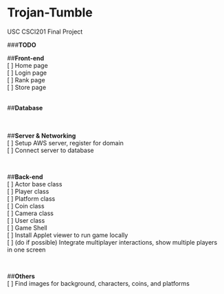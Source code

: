 # Trojan-Tumble
USC CSCI201 Final Project

###**TODO**

##**Front-end**<br>
[ ] Home page<br>
[ ] Login page<br>
[ ] Rank page<br>
[ ] Store page<br>
<br>

##**Database**<br>
<br>
<br>

##**Server & Networking**<br>
[ ] Setup AWS server, register for domain<br>
[ ] Connect server to database<br>

<br>

##**Back-end**<br>
[ ] Actor base class<br>
[ ] Player class<br>
[ ] Platform class<br>
[ ] Coin class<br>
[ ] Camera class<br>
[ ] User class<br>
[ ] Game Shell<br>
[ ] Install Applet viewer to run game locally<br>
[ ] (do if possible) Integrate multiplayer interactions, show multiple players in one screen<br>

<br>

##**Others**<br> 
[ ] Find images for background, characters, coins, and platforms<br>